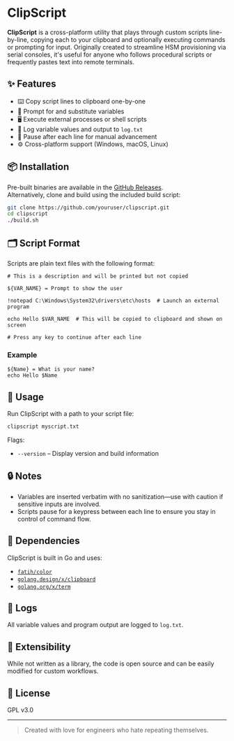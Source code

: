 # ClipScript

**ClipScript** is a cross-platform utility that plays through custom scripts line-by-line, copying each to your clipboard and optionally executing commands or prompting for input. Originally created to streamline HSM provisioning via serial consoles, it's useful for anyone who follows procedural scripts or frequently pastes text into remote terminals.

## ✨ Features

- ⌨️ Copy script lines to clipboard one-by-one
- 🧠 Prompt for and substitute variables
- 🖥️ Execute external processes or shell scripts
- 📝 Log variable values and output to `log.txt`
- 🔁 Pause after each line for manual advancement
- ⚙️ Cross-platform support (Windows, macOS, Linux)

## 📦 Installation

Pre-built binaries are available in the [GitHub Releases](#).  
Alternatively, clone and build using the included build script:

```bash
git clone https://github.com/youruser/clipscript.git
cd clipscript
./build.sh
```

## 🗂️ Script Format

Scripts are plain text files with the following format:

```text
# This is a description and will be printed but not copied

${VAR_NAME} = Prompt to show the user

!notepad C:\Windows\System32\drivers\etc\hosts  # Launch an external program

echo Hello $VAR_NAME  # This will be copied to clipboard and shown on screen

# Press any key to continue after each line
```

### Example

```text
${Name} = What is your name?
echo Hello $Name
```

## 🚀 Usage

Run ClipScript with a path to your script file:

```bash
clipscript myscript.txt
```

Flags:
- `--version` – Display version and build information

## 🔒 Notes

- Variables are inserted verbatim with no sanitization—use with caution if sensitive inputs are involved.
- Scripts pause for a keypress between each line to ensure you stay in control of command flow.

## 🧰 Dependencies

ClipScript is built in Go and uses:
- [`fatih/color`](https://github.com/fatih/color)
- [`golang.design/x/clipboard`](https://pkg.go.dev/golang.design/x/clipboard)
- [`golang.org/x/term`](https://pkg.go.dev/golang.org/x/term)

## 📁 Logs

All variable values and program output are logged to `log.txt`.

## 🧪 Extensibility

While not written as a library, the code is open source and can be easily modified for custom workflows.

## 📄 License

GPL v3.0

---

> Created with love for engineers who hate repeating themselves.
